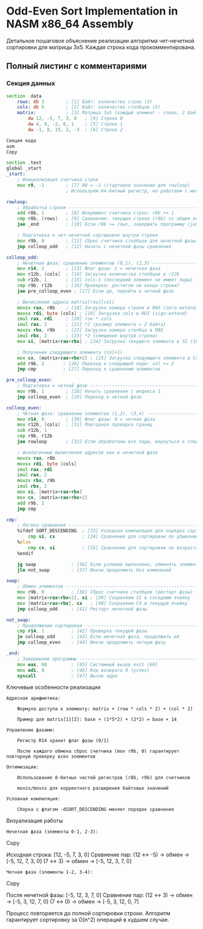 # Odd-Even Sort Implementation in NASM x86_64 Assembly

Детальное пошаговое объяснение реализации алгоритма чет-нечетной сортировки для матрицы 3x5. Каждая строка кода прокомментирована.

## Полный листинг с комментариями

### Секция данных
```asm
section .data
    rows: db 3        ; [1] Байт: количество строк (3)
    cols: db 5        ; [2] Байт: количество столбцов (5)
    matrix:           ; [3] Матрица 3x5 (каждый элемент - слово, 2 байта)
        dw 12, -5, 7, 3, 0   ; [4] Строка 0
        dw 4, 9, -2, 6, 1    ; [5] Строка 1
        dw -1, 8, 15, 2, -3  ; [6] Строка 2

Секция кода
asm
Copy

section .text
global _start
_start:
    ; Инициализация счетчика строк
    mov r8, -1        ; [7] R8 = -1 (стартовое значение для rowloop)
                      ; Используем 64-битный регистр, но работаем с младшим байтом (r8b)

rowloop:
    ; Обработка строки --------------------------------------------------------
    add r8b, 1        ; [8] Инкремент счетчика строк: r8b += 1
    cmp r8b, [rows]   ; [9] Сравнение: текущая строка (r8b) vs общее количество строк
    jae _end          ; [10] Если r8b >= rows, завершить программу (jump above or equal)

    ; Подготовка к чет-нечетной сортировке внутри строки
    mov r9b, 0        ; [11] Сброс счетчика столбцов для нечетной фазы (r9b = 0)
    jmp colloop_odd   ; [12] Начать с нечетной фазы сравнения

colloop_odd:
    ; Нечетная фаза: сравнение элементов (0,1), (2,3) -------------------------
    mov r14, 1        ; [13] Флаг фазы: 1 = нечетная фаза
    mov r12b, [cols]  ; [14] Загрузка количества столбцов в r12b
    sub r12b, 1       ; [15] cols-1 (последний элемент не имеет пары)
    cmp r9b, r12b     ; [16] Проверка: достигли ли конца строки?
    jae pre_colloop_even ; [17] Если да, перейти к четной фазе

    ; Вычисление адреса matrix[row][col]
    movzx rax, r8b    ; [18] Загрузка номера строки в RAX (zero-extend)
    movsx rdi, byte [cols] ; [19] Загрузка cols в RDI (sign-extend)
    imul rax, rdi     ; [20] row * cols
    imul rax, 2       ; [21] *2 (размер элемента = 2 байта)
    movzx rbx, r9b    ; [22] Загрузка номера столбца в RBX
    imul rbx, 2       ; [23] *2 (смещение внутри строки)
    mov si, [matrix+rax+rbx] ; [24] Загрузка текущего элемента в SI (16 бит)

    ; Получение следующего элемента (col+1)
    mov cx, [matrix+rax+rbx+2] ; [25] Загрузка следующего элемента в CX
    add r9b, 2       ; [26] Переход к следующей паре: col += 2
    jmp cmp          ; [27] Переход к сравнению элементов

pre_colloop_even:
    ; Подготовка к четной фазе ------------------------------------------------
    mov r9b, 1        ; [28] Начать сравнения с индекса 1
    jmp colloop_even  ; [29] Переход к четной фазе

colloop_even:
    ; Четная фаза: сравнение элементов (1,2), (3,4) ---------------------------
    mov r14, 0        ; [30] Флаг фазы: 0 = четная фаза
    mov r12b, [cols]  ; [31] Повторная проверка границ
    sub r12b, 1
    cmp r9b, r12b
    jae rowloop       ; [32] Если обработаны все пары, вернуться к следующей строке

    ; Аналогичные вычисления адресов как в нечетной фазе
    movzx rax, r8b
    movsx rdi, byte [cols]
    imul rax, rdi
    imul rax, 2
    movzx rbx, r9b
    imul rbx, 2
    mov si, [matrix+rax+rbx]
    mov cx, [matrix+rax+rbx+2]
    add r9b, 2
    jmp cmp

cmp:
    ; Логика сравнения --------------------------------------------------------
    %ifdef SORT_DESCENDING  ; [33] Условная компиляция для порядка сортировки
        cmp si, cx          ; [34] Сравнение для сортировки по убыванию
    %else
        cmp cx, si          ; [35] Сравнение для сортировки по возрастанию
    %endif

    jg swap             ; [36] Если условие выполнено, обменять элементы
    jle not_swap        ; [37] Иначе продолжить без изменений

swap:
    ; Обмен элементов ---------------------------------------------------------
    mov r9b, 0          ; [38] Сброс счетчика столбцов (рестарт фазы)
    mov [matrix+rax+rbx+2], si ; [39] Сохраняем SI в соседнюю ячейку
    mov [matrix+rax+rbx], cx   ; [40] Сохраняем CX в текущую ячейку
    jmp colloop_odd     ; [41] Рестарт нечетной фазы

not_swap:
    ; Продолжение сортировки --------------------------------------------------
    cmp r14, 1          ; [42] Проверка текущей фазы
    je colloop_odd      ; [43] Если нечетная фаза, продолжить её
    jmp colloop_even    ; [44] Иначе продолжить четную фазу

_end:
    ; Завершение программы ----------------------------------------------------
    mov eax, 60         ; [45] Системный вызов exit (60)
    mov edi, 0          ; [46] Код возврата 0 (успех)
    syscall             ; [47] Вызов ядра
```
Ключевые особенности реализации

    Адресная арифметика:

        Формула доступа к элементу: matrix + (row * cols * 2) + (col * 2)

        Пример для matrix[1][2]: base + (1*5*2) + (2*2) = base + 14

    Управление фазами:

        Регистр R14 хранит флаг фазы (0/1)

        После каждого обмена сброс счетчика (mov r9b, 0) гарантирует повторную проверку всех элементов

    Оптимизации:

        Использование 8-битных частей регистров (r8b, r9b) для счетчиков

        movzx/movsx для корректного расширения байтовых значений

    Условная компиляция:

        Сборка с флагом -dSORT_DESCENDING меняет порядок сравнения

Визуализация работы

    Нечетная фаза (элементы 0-1, 2-3):

Copy

Исходная строка: [12, -5, 7, 3, 0]
Сравнение пар:
  (12 ↔ -5) → обмен → [-5, 12, 7, 3, 0]
  (7 ↔ 3) → обмен → [-5, 12, 3, 7, 0]

    Четная фаза (элементы 1-2, 3-4):

Copy

После нечетной фазы: [-5, 12, 3, 7, 0]
Сравнение пар:
  (12 ↔ 3) → обмен → [-5, 3, 12, 7, 0]
  (7 ↔ 0) → обмен → [-5, 3, 12, 0, 7]

Процесс повторяется до полной сортировки строки. Алгоритм гарантирует сортировку за O(n^2) операций в худшем случае.
